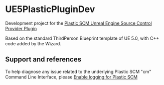 # UE5PlasticPluginDev

Development project for the [Plastic SCM Unreal Engine Source Control Provider Plugin](https://github.com/PlasticSCM/UE4PlasticPlugin/)

Based on the standard ThirdPerson Blueprint template of UE 5.0, with C++ code added by the Wizard.

## Support and references

To help diagnose any issue related to the underlying Plastic SCM "cm" Command Line Interface,
please [Enable logging for Plastic SCM](https://www.plasticscm.com/documentation/technical-articles/kb-enabling-logging-for-plastic-scm-part-i)
